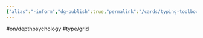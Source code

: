 ```yaml
---
{"alias":"-inform","dg-publish":true,"permalink":"/cards/typing-toolbox/informative/","dgPassFrontmatter":true,"created":"2023-04-03T15:14:33.409+02:00","updated":"2023-05-02T10:35:59.802+02:00"}
---
```


#on/depthpsychology #type/grid  
